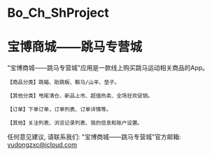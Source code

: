 # Bo_Ch_ShProject
# 宝博商城——跳马专营城

  "宝博商城——跳马专营城"应用是一款线上购买跳马运动相关商品的App。
    
    【商品分类】跳箱、助跳板、鞍马/山羊、垫子。
    
    【其他分类】甩尾清仓、新品上市、超值热卖、全场狂欢促销。
    
    【订单】下单订单，订单列表、订单详情等。
    
    【其他】关注列表、浏览记录列表、我的信息和账户设置。

   任何意见建议, 请联系我们: 
   "宝博商城——跳马专营城"官方邮箱: yudongzxc@icloud.com
